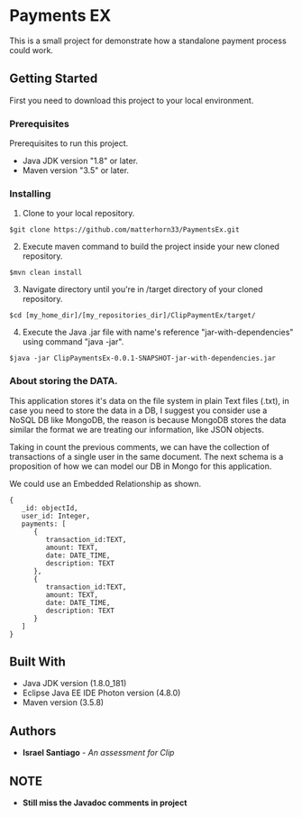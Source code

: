 # Payments EX

This is a small project for demonstrate how a standalone payment process could work.

## Getting Started

First you need to download this project to your local environment.

### Prerequisites

Prerequisites to run this project.

* Java JDK version "1.8" or later.
* Maven version "3.5" or later.


### Installing

1. Clone to your local repository.

```
$git clone https://github.com/matterhorn33/PaymentsEx.git
```

2. Execute maven command to build the project inside your new cloned repository.

```
$mvn clean install
```

3. Navigate directory until you're in /target directory of your cloned repository.

```
$cd [my_home_dir]/[my_repositories_dir]/ClipPaymentEx/target/
```

4. Execute the Java .jar file with name's reference "jar-with-dependencies" using command "java -jar".

```
$java -jar ClipPaymentsEx-0.0.1-SNAPSHOT-jar-with-dependencies.jar
```

### About storing the DATA.

This application stores it's data on the file system in plain Text files (.txt), in case you need to store
the data in a DB, I suggest you consider use a NoSQL DB like MongoDB, the reason is because MongoDB stores 
the data similar the format we are treating our information, like JSON objects.

Taking in count the previous comments, we can have the collection of transactions of a single user in the same
document. The next schema is a proposition of how we can model our DB in Mongo for this application. 

We could use an Embedded Relationship as shown.

```
{
   _id: objectId, 
   user_id: Integer,
   payments: [	
      {
         transaction_id:TEXT,
         amount: TEXT,
         date: DATE_TIME,
         description: TEXT 
      },
      {
         transaction_id:TEXT,
         amount: TEXT,
         date: DATE_TIME,
         description: TEXT 
      }
   ]
}
```

## Built With

* Java JDK version (1.8.0_181)
* Eclipse Java EE IDE Photon version (4.8.0)
* Maven version (3.5.8)


## Authors

* **Israel Santiago** - *An assessment for Clip* 

## NOTE

* **Still miss the Javadoc comments in project**


